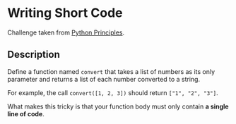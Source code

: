 # Writing Short Code
Challenge taken from [Python Principles](https://pythonprinciples.com/challenges/Writing-short-code/).

## Description
Define a function named `convert` that takes a list of numbers as its only parameter and returns a list of each number converted to a string.

For example, the call `convert([1, 2, 3])` should return `["1", "2", "3"]`.

What makes this tricky is that your function body must only contain **a single line of code**.
